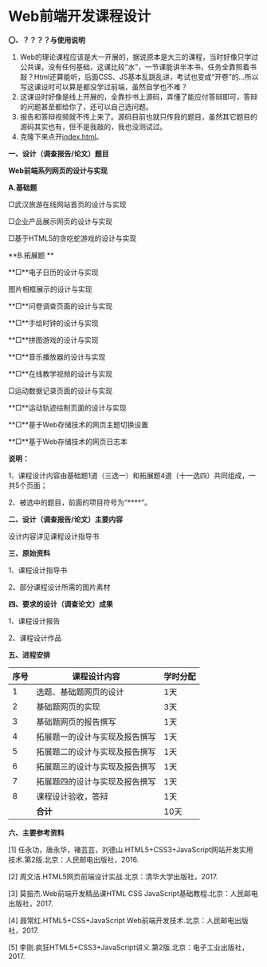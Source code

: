 # Web前端开发课程设计
**〇、？？？？与使用说明**

1. Web的理论课程应该是大一开展的，据说原本是大三的课程，当时好像只学过公共课，没有任何基础，这课比较“水”，一节课能讲半本书，任务全靠照着书敲？Html还算能听，后面CSS、JS基本乱跳乱讲，考试也变成“开卷”的…所以写这课设时可以算是都没学过前端，虽然自学也不难？
2. 这课设时好像是线上开展的，全靠抄书上源码，弄懂了能应付答辩即可，答辩的问题甚至都给你了，还可以自己选问题。
3. 报告和答辩视频就不传上来了。源码目前也就只传我的题目，虽然其它题目的源码其实也有，但不是我敲的，我也没测试过。
4. 克隆下来点开[index.html](index.html)。

**一、设计（调查报告/论文）题目**

**Web前端系列网页的设计与实现**

**A.基础题**

□武汉旅游在线网站首页的设计与实现

□企业产品展示网页的设计与实现

□基于HTML5的贪吃蛇游戏的设计与实现

**B.拓展题 **

**□**电子日历的设计与实现

图片相框展示的设计与实现

**□**问卷调查页面的设计与实现

**□**手绘时钟的设计与实现

**□**拼图游戏的设计与实现

**□**音乐播放器的设计与实现

**□**在线教学视频的设计与实现

□运动数据记录页面的设计与实现

**□**运动轨迹绘制页面的设计与实现

**□**基于Web存储技术的网页主题切换设置

**□**基于Web存储技术的网页日志本    

**说明：**

1、课程设计内容由基础题1道（三选一）和拓展题4道（十一选四）共同组成，一共5个页面；

2、被选中的题目，前面的项目符号为“****”。

**二、设计（调查报告/论文）主要内容**

设计内容详见课程设计指导书

**三、原始资料**

1、课程设计指导书

2、部分课程设计所需的图片素材

  **四、要求的设计（调查论文）成果**  

1、课程设计报告 

 2、课程设计作品  

**五、进程安排**

| **序号** | **课程设计内容**               | **学时分配** |
| -------- | ------------------------------ | ------------ |
| 1        | 选题、基础题网页的设计         | 1天          |
| 2        | 基础题网页的实现               | 3天          |
| 3        | 基础题网页的报告撰写           | 1天          |
| 4        | 拓展题一的设计与实现及报告撰写 | 1天          |
| 5        | 拓展题二的设计与实现及报告撰写 | 1天          |
| 6        | 拓展题三的设计与实现及报告撰写 | 1天          |
| 7        | 拓展题四的设计与实现及报告撰写 | 1天          |
| 8        | 课程设计验收，答辩             | 1天          |
|          | **合计**                       | 10天         |

  **六、主要参考资料** 

 [1]  任永功，唐永华，褚芸芸，刘德山.HTML5+CSS3+JavaScript网站开发实用技术.第2版.北京：人民邮电出版社，2016. 

 [2]  周文洁.HTML5网页前端设计实战.北京：清华大学出版社，2017. 

 [3] 莫振杰.Web前端开发精品课HTML CSS JavaScript基础教程.北京：人民邮电出版社，2017.  

[4] 聂常红.HTML5+CSS+JavaScript Web前端开发技术.北京：人民邮电出版社，2017.  

[5] 李刚.疯狂HTML5+CSS3+JavaScript讲义.第2版.北京：电子工业出版社，2017.  
